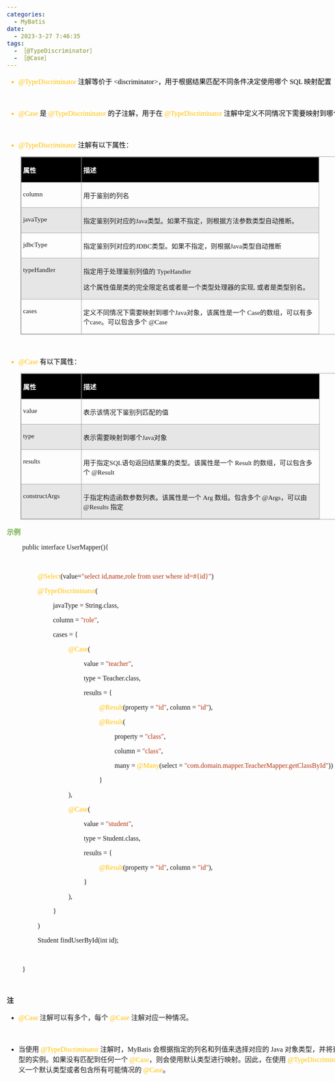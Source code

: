 ```yaml
---
categories:
  - MyBatis
date:
  - 2023-3-27 7:46:35
tags:
  - ［@TypeDiscriminator］
  - ［@Case］
---
```


<body lang=zh-CN style='font-family:"Microsoft YaHei UI";font-size:12.0pt'>
<!--StartFragment-->

<div style='direction:ltr;border-width:100%'>

<div style='direction:ltr;margin-top:0in;margin-left:0in;width:9.5201in'>

<div style='direction:ltr;margin-top:0in;margin-left:0in;width:9.5201in'>

<ul type=disc style='direction:ltr;unicode-bidi:embed;margin-top:0in;
 margin-bottom:0in'>
 <li style='margin-top:0;margin-bottom:0;vertical-align:middle;color:#FFC000'><span
     style='font-family:"Comic Sans MS";font-size:12.0pt;color:#FFC000'
     lang=zh-CN>@TypeDiscriminator</span><span style='font-family:"Comic Sans MS";
     font-size:12.0pt;color:black' lang=en-US> </span><span style='font-family:
     "Microsoft YaHei UI";font-size:12.0pt;color:black' lang=zh-CN>注解等价于</span><span
     style='font-family:"Comic Sans MS";font-size:12.0pt;color:black'
     lang=en-US> &lt;</span><span style='font-family:"Comic Sans MS";
     font-size:12.0pt;color:black' lang=zh-CN>discriminator</span><span
     style='font-family:"Comic Sans MS";font-size:12.0pt;color:black'
     lang=en-US>&gt;</span><span style='font-family:"Microsoft YaHei UI";
     font-size:12.0pt;color:black' lang=zh-CN>，用于根据结果匹配不同条件决定使用哪个</span><span
     style='font-family:"Comic Sans MS";font-size:12.0pt;color:black'
     lang=zh-CN> SQL </span><span style='font-family:"Microsoft YaHei UI";
     font-size:12.0pt;color:black' lang=zh-CN>映射配置</span></li>
</ul>

<p style='font-family:"Microsoft YaHei UI";font-size:12.0pt'
lang=en-US>&nbsp;</p>

<ul type=disc style='direction:ltr;unicode-bidi:embed;margin-top:0in;
 margin-bottom:0in'>
 <li style='margin-top:0;margin-bottom:0;vertical-align:middle;color:#FFC000'><span
     style='font-family:"Comic Sans MS";font-size:12.0pt;color:#FFC000'
     lang=zh-CN>@Case</span><span style='font-family:"Comic Sans MS";
     font-size:12.0pt;color:#ED7D31' lang=en-US> </span><span style='font-family:
     "Microsoft YaHei UI";font-size:12.0pt;color:black' lang=zh-CN>是</span><span
     style='font-family:"Comic Sans MS";font-size:12.0pt;color:#FFC000'
     lang=en-US> </span><span style='font-family:"Comic Sans MS";font-size:
     12.0pt;color:#FFC000' lang=zh-CN>@TypeDiscriminator</span><span
     style='font-family:"Comic Sans MS";font-size:12.0pt;color:black'
     lang=en-US> </span><span style='font-family:"Microsoft YaHei UI";
     font-size:12.0pt;color:black' lang=zh-CN>的子注解，用于在</span><span
     style='font-family:"Comic Sans MS";font-size:12.0pt;color:black'
     lang=en-US> </span><span style='font-family:"Comic Sans MS";font-size:
     12.0pt;color:#FFC000' lang=zh-CN>@TypeDiscriminator</span><span
     style='font-family:"Comic Sans MS";font-size:12.0pt;color:black'
     lang=en-US> </span><span style='font-family:"Microsoft YaHei UI";
     font-size:12.0pt;color:black' lang=zh-CN>注解中定义不同情况下需要映射到哪个Java对象。</span></li>
</ul>

<p style='font-family:"Microsoft YaHei UI";font-size:12.0pt'
lang=en-US>&nbsp;</p>

<ul type=disc style='direction:ltr;unicode-bidi:embed;margin-top:0in;
 margin-bottom:0in'>
 <li style='margin-top:0;margin-bottom:0;vertical-align:middle;color:#FFC000'><span
     style='font-family:"Comic Sans MS";font-size:12.0pt;color:#FFC000'
     lang=zh-CN>@TypeDiscriminator</span><span style='font-family:"Comic Sans MS";
     font-size:12.0pt;color:#ED7D31' lang=en-US> </span><span style='font-family:
     "Microsoft YaHei UI";font-size:12.0pt;color:black' lang=zh-CN>注解有以下属性：</span></li>
</ul>

<div style='direction:ltr'>

<table border=1 cellpadding=0 cellspacing=0 valign=top style='direction:ltr;
 border-collapse:collapse;border-style:solid;border-color:#A3A3A3;border-width:
 1pt;margin-left:.3333in' title="" summary="">
 <tr>
  <td style='border-style:solid;border-color:#A3A3A3;border-width:1pt;
  background-color:black;vertical-align:top;width:1.3756in;padding:2.0pt 3.0pt 2.0pt 3.0pt'>
  <p style='font-family:"Microsoft YaHei UI";font-size:11.5pt;
  color:white'><span style='font-weight:bold'>属性</span></p>
  </td>
  <td style='border-style:solid;border-color:#A3A3A3;border-width:1pt;
  background-color:black;vertical-align:top;width:5.643in;padding:2.0pt 3.0pt 2.0pt 3.0pt'>
  <p style='font-family:"Microsoft YaHei UI";font-size:11.5pt;
  color:white'><span style='font-weight:bold'>描述</span></p>
  </td>
 </tr>
 <tr>
  <td style='border-style:solid;border-color:#A3A3A3;border-width:1pt;
  vertical-align:top;width:1.3756in;padding:2.0pt 3.0pt 2.0pt 3.0pt'>
  <p style='font-family:"Comic Sans MS";font-size:11.5pt'>column</p>
  </td>
  <td style='border-style:solid;border-color:#A3A3A3;border-width:1pt;
  vertical-align:top;width:5.643in;padding:2.0pt 3.0pt 2.0pt 3.0pt'>
  <p style='font-family:"Microsoft YaHei UI";font-size:11.5pt'>用于鉴别的列名</p>
  </td>
 </tr>
 <tr>
  <td style='border-style:solid;border-color:#A3A3A3;border-width:1pt;
  background-color:#E7E6E6;vertical-align:top;width:1.3756in;padding:2.0pt 3.0pt 2.0pt 3.0pt'>
  <p style='font-family:"Comic Sans MS";font-size:11.5pt'>javaType</p>
  </td>
  <td style='border-style:solid;border-color:#A3A3A3;border-width:1pt;
  background-color:#E7E6E6;vertical-align:top;width:5.643in;padding:2.0pt 3.0pt 2.0pt 3.0pt'>
  <p style='font-size:11.5pt'><span style='font-family:"Microsoft YaHei UI"'>指定鉴别列对应的</span><span
  style='font-family:"Comic Sans MS"'>Java</span><span style='font-family:"Microsoft YaHei UI"'>类型。如果不指定，则根据方法参数类型自动推断。</span></p>
  </td>
 </tr>
 <tr>
  <td style='border-style:solid;border-color:#A3A3A3;border-width:1pt;
  vertical-align:top;width:1.3756in;padding:2.0pt 3.0pt 2.0pt 3.0pt'>
  <p style='font-family:"Comic Sans MS";font-size:11.5pt'>jdbcType</p>
  </td>
  <td style='border-style:solid;border-color:#A3A3A3;border-width:1pt;
  vertical-align:top;width:5.643in;padding:2.0pt 3.0pt 2.0pt 3.0pt'>
  <p style='font-size:11.5pt'><span style='font-family:"Microsoft YaHei UI"'>指定鉴别列对应的</span><span
  style='font-family:"Comic Sans MS"'>JDBC</span><span style='font-family:"Microsoft YaHei UI"'>类型。如果不指定，则根据</span><span
  style='font-family:"Comic Sans MS"'>Java</span><span style='font-family:"Microsoft YaHei UI"'>类型自动推断</span></p>
  </td>
 </tr>
 <tr>
  <td style='border-style:solid;border-color:#A3A3A3;border-width:1pt;
  background-color:#E7E6E6;vertical-align:top;width:1.3756in;padding:2.0pt 3.0pt 2.0pt 3.0pt'>
  <p style='font-family:"Comic Sans MS";font-size:11.5pt'>typeHandler</p>
  </td>
  <td style='border-style:solid;border-color:#A3A3A3;border-width:1pt;
  background-color:#E7E6E6;vertical-align:top;width:5.6881in;padding:2.0pt 3.0pt 2.0pt 3.0pt'>
  <p style='font-size:11.5pt'><span style='font-family:"Microsoft YaHei UI"'
  lang=zh-CN>指定用于处理鉴别列值的</span><span style='font-family:"Microsoft YaHei UI"'
  lang=en-US> </span><span style='font-family:"Comic Sans MS"' lang=zh-CN>TypeHandler</span></p>
  <p style='font-size:11.5pt'><span style='font-family:"Microsoft YaHei UI"'>这个属性值是类的完全限定名或者是一个类型处理器的实现</span><span
  style='font-family:"Comic Sans MS"'>, </span><span style='font-family:"Microsoft YaHei UI"'>或者是类型别名。</span></p>
  </td>
 </tr>
 <tr>
  <td style='border-style:solid;border-color:#A3A3A3;border-width:1pt;
  vertical-align:top;width:1.3756in;padding:2.0pt 3.0pt 2.0pt 3.0pt'>
  <p style='font-family:"Comic Sans MS";font-size:11.5pt'>cases</p>
  </td>
  <td style='border-style:solid;border-color:#A3A3A3;border-width:1pt;
  vertical-align:top;width:5.6958in;padding:2.0pt 3.0pt 2.0pt 3.0pt'>
  <p style='font-size:11.5pt'><span style='font-family:"Microsoft YaHei UI"'
  lang=zh-CN>定义不同情况下需要映射到哪个</span><span style='font-family:"Comic Sans MS"'
  lang=zh-CN>Java</span><span style='font-family:"Microsoft YaHei UI"'
  lang=zh-CN>对象，该属性是一个</span><span style='font-family:"Comic Sans MS"'
  lang=zh-CN> Case</span><span style='font-family:"Microsoft YaHei UI"'
  lang=zh-CN>的数组，可以有多个</span><span style='font-family:"Comic Sans MS"'
  lang=zh-CN>case</span><span style='font-family:"Microsoft YaHei UI"'
  lang=zh-CN>。可以包含多个</span><span style='font-family:"Comic Sans MS"'
  lang=en-US> @Case</span></p>
  </td>
 </tr>
</table>

</div>

<p style='margin-left:.375in;font-family:"Microsoft YaHei UI";
font-size:12.0pt;color:#70AD47'>&nbsp;</p>

<ul type=disc style='direction:ltr;unicode-bidi:embed;margin-top:0in;
 margin-bottom:0in'>
 <li style='margin-top:0;margin-bottom:0;vertical-align:middle;color:#FFC000'><span
     style='font-family:"Comic Sans MS";font-size:12.0pt;color:#FFC000'
     lang=zh-CN>@Case</span><span style='font-family:"Comic Sans MS";
     font-size:12.0pt;color:#ED7D31' lang=en-US> </span><span style='font-family:
     "Microsoft YaHei UI";font-size:12.0pt;color:black' lang=zh-CN>有以下属性：</span></li>
</ul>

<div style='direction:ltr'>

<table border=1 cellpadding=0 cellspacing=0 valign=top style='direction:ltr;
 border-collapse:collapse;border-style:solid;border-color:#A3A3A3;border-width:
 1pt;margin-left:.3333in' title="" summary="">
 <tr>
  <td style='border-style:solid;border-color:#A3A3A3;border-width:1pt;
  background-color:black;vertical-align:top;width:1.3756in;padding:2.0pt 3.0pt 2.0pt 3.0pt'>
  <p style='font-family:"Microsoft YaHei UI";font-size:11.5pt;
  color:white'><span style='font-weight:bold'>属性</span></p>
  </td>
  <td style='border-style:solid;border-color:#A3A3A3;border-width:1pt;
  background-color:black;vertical-align:top;width:5.643in;padding:2.0pt 3.0pt 2.0pt 3.0pt'>
  <p style='font-family:"Microsoft YaHei UI";font-size:11.5pt;
  color:white'><span style='font-weight:bold'>描述</span></p>
  </td>
 </tr>
 <tr>
  <td style='border-style:solid;border-color:#A3A3A3;border-width:1pt;
  vertical-align:top;width:1.3756in;padding:2.0pt 3.0pt 2.0pt 3.0pt'>
  <p style='font-family:"Comic Sans MS";font-size:11.5pt'>value</p>
  </td>
  <td style='border-style:solid;border-color:#A3A3A3;border-width:1pt;
  vertical-align:top;width:5.643in;padding:2.0pt 3.0pt 2.0pt 3.0pt'>
  <p style='font-family:"Microsoft YaHei UI";font-size:11.5pt'>表示该情况下鉴别列匹配的值</p>
  </td>
 </tr>
 <tr>
  <td style='border-style:solid;border-color:#A3A3A3;border-width:1pt;
  background-color:#E7E6E6;vertical-align:top;width:1.3756in;padding:2.0pt 3.0pt 2.0pt 3.0pt'>
  <p style='font-family:"Comic Sans MS";font-size:11.5pt'>type</p>
  </td>
  <td style='border-style:solid;border-color:#A3A3A3;border-width:1pt;
  background-color:#E7E6E6;vertical-align:top;width:5.643in;padding:2.0pt 3.0pt 2.0pt 3.0pt'>
  <p style='font-size:11.5pt'><span style='font-family:"Microsoft YaHei UI"'>表示需要映射到哪个</span><span
  style='font-family:"Comic Sans MS"'>Java</span><span style='font-family:"Microsoft YaHei UI"'>对象</span></p>
  </td>
 </tr>
 <tr>
  <td style='border-style:solid;border-color:#A3A3A3;border-width:1pt;
  vertical-align:top;width:1.3756in;padding:2.0pt 3.0pt 2.0pt 3.0pt'>
  <p style='font-family:"Comic Sans MS";font-size:11.5pt'>results</p>
  </td>
  <td style='border-style:solid;border-color:#A3A3A3;border-width:1pt;
  vertical-align:top;width:5.7in;padding:2.0pt 3.0pt 2.0pt 3.0pt'>
  <p style='font-size:11.5pt'><span style='font-family:"Microsoft YaHei UI"'
  lang=zh-CN>用于指定</span><span style='font-family:"Comic Sans MS"' lang=zh-CN>SQL</span><span
  style='font-family:"Microsoft YaHei UI"' lang=zh-CN>语句返回结果集的类型。该属性是一个</span><span
  style='font-family:"Comic Sans MS"' lang=zh-CN> Result</span><span
  style='font-family:"Comic Sans MS"' lang=en-US> </span><span
  style='font-family:"Microsoft YaHei UI"' lang=zh-CN>的数组，可以包含多个</span><span
  style='font-family:"Comic Sans MS"' lang=en-US> @</span><span
  style='font-family:"Comic Sans MS"' lang=zh-CN>Result</span></p>
  </td>
 </tr>
 <tr>
  <td style='border-style:solid;border-color:#A3A3A3;border-width:1pt;
  background-color:#E7E6E6;vertical-align:top;width:1.3756in;padding:2.0pt 3.0pt 2.0pt 3.0pt'>
  <p style='font-family:"Comic Sans MS";font-size:11.5pt'>constructArgs</p>
  </td>
  <td style='border-style:solid;border-color:#A3A3A3;border-width:1pt;
  background-color:#E7E6E6;vertical-align:top;width:5.7125in;padding:2.0pt 3.0pt 2.0pt 3.0pt'>
  <p style='font-size:11.5pt'><span style='font-family:"Microsoft YaHei UI"'
  lang=zh-CN>于指定构造函数参数列表。该属性是一个</span><span style='font-family:"Comic Sans MS"'
  lang=zh-CN> Arg</span><span style='font-family:"Comic Sans MS"' lang=en-US> </span><span
  style='font-family:"Microsoft YaHei UI"' lang=zh-CN>数组。包含多个</span><span
  style='font-family:"Comic Sans MS"' lang=en-US> </span><span
  style='font-family:"Comic Sans MS"' lang=zh-CN>@Args</span><span
  style='font-family:"Microsoft YaHei UI"' lang=zh-CN>，可以由</span><span
  style='font-family:"Comic Sans MS"' lang=en-US> @Results </span><span
  style='font-family:"Microsoft YaHei UI"' lang=zh-CN>指定</span></p>
  </td>
 </tr>
</table>

</div>

<p style='font-family:"Microsoft YaHei UI";font-size:12.0pt;
color:#70AD47'><span style='font-weight:bold'>示例</span></p>

<p style='margin-left:.375in;font-family:"Comic Sans MS";font-size:
12.0pt'><span lang=zh-CN>public</span><span lang=en-US> </span><span
lang=zh-CN>interface </span><span lang=en-US>User</span><span lang=zh-CN>Mapper(</span><span
lang=en-US>){</span></p>

<p style='margin-left:.375in;font-family:"Comic Sans MS";font-size:
12.0pt' lang=en-US>&nbsp;</p>

<p style='margin-left:.75in;font-family:"Comic Sans MS";font-size:
12.0pt'><span style='color:#FFC000' lang=zh-CN>@Select</span><span lang=zh-CN>(value=</span><span
style='color:#B43512' lang=zh-CN>&quot;select id,name</span><span
style='color:#B43512' lang=en-US>,role</span><span style='color:#B43512'
lang=zh-CN> from </span><span style='color:#B43512' lang=en-US>user</span><span
style='color:#B43512' lang=zh-CN> where id=#{id}&quot;</span><span lang=zh-CN>)</span></p>

<p style='margin-left:.75in;font-family:"Comic Sans MS";font-size:
12.0pt'><span style='color:#FFC000'>@TypeDiscriminator</span>(</p>

<p style='margin-left:1.125in;font-family:"Comic Sans MS";
font-size:12.0pt'>javaType = String.class, </p>

<p style='margin-left:1.125in;font-family:"Comic Sans MS";
font-size:12.0pt'><span lang=zh-CN>column = </span><span style='color:#B43512'
lang=zh-CN>&quot;</span><span style='color:#B43512' lang=en-US>role</span><span
style='color:#B43512' lang=zh-CN>&quot;</span><span lang=zh-CN>, </span></p>

<p style='margin-left:1.125in;font-family:"Comic Sans MS";
font-size:12.0pt'>cases = {</p>

<p style='margin-left:1.5in;font-family:"Comic Sans MS";font-size:
12.0pt'><span style='color:#FFC000'>@Case</span>(</p>

<p style='margin-left:1.875in;font-family:"Comic Sans MS";
font-size:12.0pt'>value =<span style='color:#B43512'> &quot;teacher&quot;</span>,
</p>

<p style='margin-left:1.875in;font-family:"Comic Sans MS";
font-size:12.0pt'>type = Teacher.class, </p>

<p style='margin-left:1.875in;font-family:"Comic Sans MS";
font-size:12.0pt'>results = { </p>

<p style='margin-left:2.25in;font-family:"Comic Sans MS";font-size:
12.0pt'><span style='color:#FFC000'>@Result</span>(property = <span
style='color:#B43512'>&quot;id&quot;</span>, column = <span style='color:#B43512'>&quot;id&quot;</span>),</p>

<p style='margin-left:2.25in;font-family:"Comic Sans MS";font-size:
12.0pt'><span style='color:#FFC000'>@Result</span>(</p>

<p style='margin-left:2.625in;font-family:"Comic Sans MS";
font-size:12.0pt'><span lang=zh-CN>property = </span><span style='color:#B43512'
lang=zh-CN>&quot;</span><span style='color:#B43512' lang=en-US>class</span><span
style='color:#B43512' lang=zh-CN>&quot;</span><span lang=zh-CN>, </span></p>

<p style='margin-left:2.625in;font-family:"Comic Sans MS";
font-size:12.0pt'><span lang=zh-CN>column = </span><span style='color:#B43512'
lang=zh-CN>&quot;</span><span style='color:#B43512' lang=en-US>class</span><span
style='color:#B43512' lang=zh-CN>&quot;</span><span lang=zh-CN>, </span></p>

<p style='margin-left:2.625in;font-family:"Comic Sans MS";
font-size:12.0pt'><span lang=zh-CN>many = </span><span style='color:#FFC000'
lang=zh-CN>@Many</span><span lang=zh-CN>(select = </span><span
style='color:#B43512' lang=zh-CN>&quot;</span><span style='color:#B43512'
lang=en-US>com.domain.</span><span style='color:#B43512' lang=zh-CN>mapper.</span><span
style='color:#B43512' lang=en-US>Teacher</span><span style='color:#B43512'
lang=zh-CN>Mapper.get</span><span style='color:#B43512' lang=en-US>Class</span><span
style='color:#B43512' lang=zh-CN>ById&quot;</span><span lang=zh-CN>)) </span></p>

<p style='margin-left:2.25in;font-family:"Comic Sans MS";font-size:
12.0pt'>}</p>

<p style='margin-left:1.5in;font-family:"Comic Sans MS";font-size:
12.0pt'>),</p>

<p style='margin-left:1.5in;font-family:"Comic Sans MS";font-size:
12.0pt'><span style='color:#FFC000'>@Case</span>(</p>

<p style='margin-left:1.875in;font-family:"Comic Sans MS";
font-size:12.0pt'>value = <span style='color:#B43512'>&quot;student&quot;</span>,
</p>

<p style='margin-left:1.875in;font-family:"Comic Sans MS";
font-size:12.0pt'>type = Student.class, </p>

<p style='margin-left:1.875in;font-family:"Comic Sans MS";
font-size:12.0pt'>results = { </p>

<p style='margin-left:2.25in;font-family:"Comic Sans MS";font-size:
12.0pt'><span style='color:#FFC000'>@Result</span>(property = <span
style='color:#B43512'>&quot;id&quot;</span>, column = <span style='color:#B43512'>&quot;id&quot;</span>),</p>

<p style='margin-left:1.875in;font-family:"Comic Sans MS";
font-size:12.0pt'>}</p>

<p style='margin-left:1.5in;font-family:"Comic Sans MS";font-size:
12.0pt'>),</p>

<p style='margin-left:1.125in;font-family:"Comic Sans MS";
font-size:12.0pt' lang=en-US>}</p>

<p style='margin-left:.75in;font-family:"Comic Sans MS";font-size:
12.0pt' lang=en-US>)</p>

<p style='margin-left:.75in;font-family:"Comic Sans MS";font-size:
12.0pt'>Student findUserById(int id);</p>

<p style='margin-left:.75in;font-family:"Comic Sans MS";font-size:
12.0pt'>&nbsp;</p>

<p style='margin-left:.375in;font-family:"Comic Sans MS";font-size:
12.0pt' lang=en-US>}</p>

<p style='margin-left:.375in;font-family:"Comic Sans MS";font-size:
12.0pt' lang=en-US>&nbsp;</p>

<p style='font-family:"Microsoft YaHei UI";font-size:12.0pt'><span
style='font-weight:bold'>注</span></p>

<ul type=disc style='direction:ltr;unicode-bidi:embed;margin-top:0in;
 margin-bottom:0in'>
 <li style='margin-top:0;margin-bottom:0;vertical-align:middle'><span
     style='font-family:"Comic Sans MS";font-size:12.0pt;color:#FFC000'>@Case </span><span
     style='font-family:"Microsoft YaHei UI";font-size:12.0pt'>注解可以有多个，每个 </span><span
     style='font-family:"Comic Sans MS";font-size:12.0pt;color:#FFC000'>@Case </span><span
     style='font-family:"Microsoft YaHei UI";font-size:12.0pt'>注解对应一种情况。</span></li>
</ul>

<p style='margin-left:.375in;font-family:"Microsoft YaHei UI";
font-size:12.0pt'>&nbsp;</p>

<ul type=disc style='direction:ltr;unicode-bidi:embed;margin-top:0in;
 margin-bottom:0in'>
 <li style='margin-top:0;margin-bottom:0;vertical-align:middle'><span
     style='font-family:"Microsoft YaHei UI";font-size:12.0pt'>当使用 </span><span
     style='font-family:"Comic Sans MS";font-size:12.0pt;color:#FFC000'>@TypeDiscriminator
     </span><span style='font-family:"Microsoft YaHei UI";font-size:12.0pt'>注解时，</span><span
     style='font-family:"Comic Sans MS";font-size:12.0pt'>MyBatis </span><span
     style='font-family:"Microsoft YaHei UI";font-size:12.0pt'>会根据指定的列名和列值来选择对应的</span><span
     style='font-family:"Comic Sans MS";font-size:12.0pt'> Java </span><span
     style='font-family:"Microsoft YaHei UI";font-size:12.0pt'>对象类型，并将查询结果映射为该类型的实例。如果没有匹配到任何一个
     </span><span style='font-family:"Comic Sans MS";font-size:12.0pt;
     color:#FFC000'>@Case</span><span style='font-family:"Microsoft YaHei UI";
     font-size:12.0pt'>，则会使用默认类型进行映射。因此，在使用 </span><span style='font-family:
     "Comic Sans MS";font-size:12.0pt;color:#FFC000'>@TypeDiscriminator </span><span
     style='font-family:"Microsoft YaHei UI";font-size:12.0pt'>时，必须至少定义一个默认类型或者包含所有可能情况的
     </span><span style='font-family:"Comic Sans MS";font-size:12.0pt;
     color:#FFC000'>@Case</span><span style='font-family:"Microsoft YaHei UI";
     font-size:12.0pt'>。</span></li>
</ul>

</div>

</div>

</div>

<!--EndFragment-->
</body>

